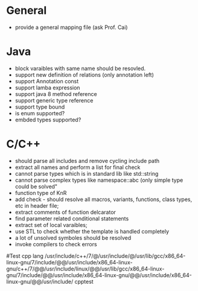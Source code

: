 # General
- provide a general mapping file (ask Prof. Cai)

# Java
- block varaibles with same name should be resovled.  
- support new definition of relations (only annotation left)
- support Annotation const
- support lamba expression
- support java 8 method reference
- support generic type reference
- support type bound
- is enum supported?
- embded types supported?

# C/C++
- should parse all includes and remove cycling include path
- extract all names and perform a list for final check
- cannot parse types which is in standard lib like std::string
- cannot parse complex types like namespace::abc (only simple type could be solved"
- function type of KnR
- add check - should resolve all macros, variants, functions, class types, etc in header file; 
- extract comments of function delcarator
- find parameter related conditional statements
- extract set of local varaibles;
- use STL to check whether the template is handled completely
- a lot of unsolved symboles should be resolved
- invoke compilers to check errors


#Test
cpp lang  /usr/include/c++/7/@/usr/include/@/usr/lib/gcc/x86_64-linux-gnu/7/include/@@/usr/include/x86_64-linux-gnu/c++/7/@@/usr/include/linux/@@/usr/lib/gcc/x86_64-linux-gnu/7/include/@@/usr/include/x86_64-linux-gnu/@@/usr/include/x86_64-linux-gnu/@@/usr/include/  cpptest



